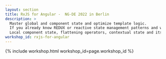 ```yaml
---
layout: section
title: RxJS for Angular -  NG-DE 2022 in Berlin
description: >
  Master global and component state and optimize template logic.
  If you already know REDUX or reactive state management patterns and want to learn more advanced things about the architecture-related components, this is the workshop you need to book.
  Local component state, flattening operators, contextual state and its display component templates, performance for component bindings and advanced custom operators – this workshop will provide a solid foundation from which you can continue to develop these and many more advanced skills pushing your knowledge to the next level.
workshop_id: rxjs-for-angular
---
```


{% include workshop.html workshop_id=page.workshop_id %}
